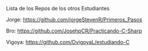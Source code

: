 Lista de los Repos de los otros Estudiantes

Jorge: https://github.com/jorgeStevenR/Primeros_Pasos

Bro: https://github.com/JosehpCR/Practicando-C-Sharp

Vigoya: https://github.com/DvigoyaL/estudiando-C
